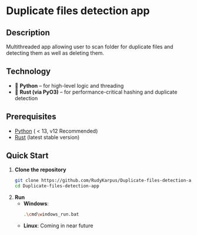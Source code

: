 # Duplicate files detection app

## Description

Multithreaded app allowing user to scan folder for duplicate files and detecting them as well as deleting them.

## Technology

- 🐍 **Python**  – for high-level logic and threading
- 🦀 **Rust (via PyO3)** – for performance-critical hashing and duplicate detection

## Prerequisites

- [Python](https://www.python.org/downloads/) ( < 13, v12 Recommended)
- [Rust](https://www.rust-lang.org/tools/install) (latest stable version)

## Quick Start
1. **Clone the repository**
   ```bash
   git clone https://github.com/RudyKarpus/Duplicate-files-detection-app.git
   cd Duplicate-files-detection-app
2. **Run**
   - **Windows**:
       ```bash
     .\cmd\windows_run.bat
   - **Linux**:
     Coming in near future

